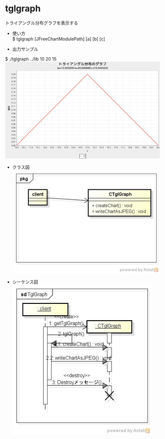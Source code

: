 tglgraph
========
トライアングル分布グラフを表示する

* 使い方  
$ tglgraph [JFreeChartModulePath] [a] [b] [c]

* 出力サンプル  

$ ./tglgraph ../lib 	10 20 15  
![tglgraph](images/tglGraph.jpg)

* クラス図  
![tglgraph](images/pkgTglGraph.jpg)

* シーケンス図  
![tglgraph](images/sdTglGraph.jpg)
